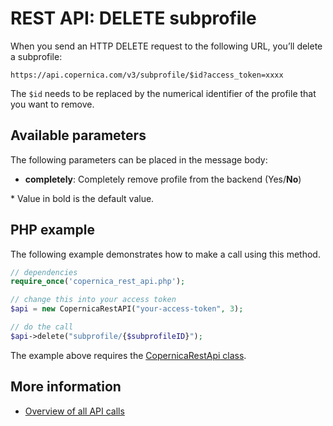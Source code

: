 # REST API: DELETE subprofile

When you send an HTTP DELETE request to the following URL, you’ll delete 
a subprofile:

`https://api.copernica.com/v3/subprofile/$id?access_token=xxxx`

The `$id` needs to be replaced by the numerical identifier of the profile
that you want to remove.

## Available parameters

The following parameters can be placed in the message body:

- **completely**: Completely remove profile from the backend (Yes/**No**)

\* Value in bold is the default value.

## PHP example

The following example demonstrates how to make a call using this method.

```php
// dependencies
require_once('copernica_rest_api.php');

// change this into your access token
$api = new CopernicaRestAPI("your-access-token", 3);

// do the call
$api->delete("subprofile/{$subprofileID}");
```

The example above requires the [CopernicaRestApi class](rest-php).

## More information

* [Overview of all API calls](rest-api)
